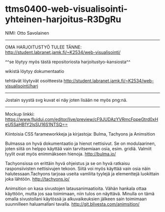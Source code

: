 # ttms0400-web-visualisointi-yhteinen-harjoitus-R3DgRu

NIMI: Otto Savolainen

----------------------------------------

OMA HARJOITUSTYÖ TULEE TÄNNE: http://student.labranet.jamk.fi/~K2534/web-visualisointi/

^^se löytyy myös tästä repositoriosta harjoitustyo-kansiosta^^

wikistä löytyy dokumentaatio

tehtävät löytyvät osoitteesta http://student.labranet.jamk.fi/~K2534/web-visualisointi/harj

----------------------------------------

Jostain syystä svg kuvat ei näy joten lisään ne myös png:nä.

------------------------------------------

Mockup linkki: https://www.fluidui.com/editor/live/preview/cF9JUDAzYVRmcFppeGtrd0xHeU5SaHB1Y2lsSU16S1NTSQ==

Kiintoisia CSS farameworkkeja ja kirjastoja: Bulma, Tachyons ja Animsition

Bulmassa on hyvä dokumentaatio ja hienot nettisivut. Se on modulaarinen, joten siitä on helppo käyttää vain tarvitsemiaan osia, esim. gridiä. Valmiit tyylit ovat myös enimmäkseen hienoja. http://bulma.io/

Tachyonsissa on erittäin hyvä ohjeistus ja se on hyvä ratkaisu rasponsiivisten nettisivujen tekoon. Siitä voi myös käyttää vain osia näin halutessaan.Tachyons tarjoaa useita vamliita tyylejä ja elementtejä luokittain joka lähtöön. http://tachyons.io/

Animsition on kasa sivustojen latausanimaatioita. Vähän hankala ottaa käyttöön, mutta jos saa toimimaan, niin tulos on näyttävä. Minulla on tämä omalla sivustollani käytössä ja alkuvaikeuksien jälkeen sain toimimaan suunnilleen haluamallani tavalla. http://git.blivesta.com/animsition/
